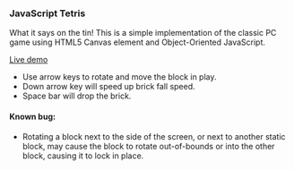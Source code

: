 ### JavaScript Tetris ###

What it says on the tin! This is a simple implementation of the classic PC game using
HTML5 Canvas element and Object-Oriented JavaScript.

[Live demo](http://reinhart.digital/gschool/tetris)

* Use arrow keys to rotate and move the block in play.
* Down arrow key will speed up brick fall speed.
* Space bar will drop the brick.

#### Known bug: ####

* Rotating a block next to the side of the screen, or next to another static block,
may cause the block to rotate out-of-bounds or into the other block, causing it to
lock in place.
